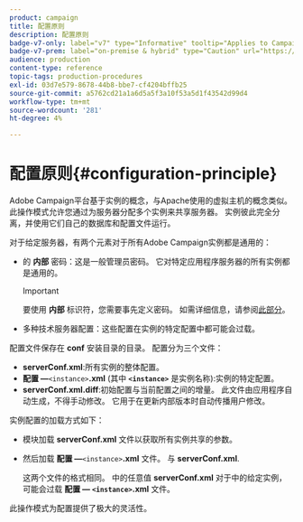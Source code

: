 ```yaml
---
product: campaign
title: 配置原则
description: 配置原则
badge-v7-only: label="v7" type="Informative" tooltip="Applies to Campaign Classic v7 only"
badge-v7-prem: label="on-premise & hybrid" type="Caution" url="https://experienceleague.adobe.com/docs/campaign-classic/using/installing-campaign-classic/architecture-and-hosting-models/hosting-models-lp/hosting-models.html?lang=en" tooltip="Applies to on-premise and hybrid deployments only"
audience: production
content-type: reference
topic-tags: production-procedures
exl-id: 03d7e579-8678-44b8-bbe7-cf4204bffb25
source-git-commit: a5762cd21a1a6d5a5f3a10f53a5d1f43542d99d4
workflow-type: tm+mt
source-wordcount: '281'
ht-degree: 4%

---
```


# 配置原则{#configuration-principle}



Adobe Campaign平台基于实例的概念，与Apache使用的虚拟主机的概念类似。 此操作模式允许您通过为服务器分配多个实例来共享服务器。 实例彼此完全分离，并使用它们自己的数据库和配置文件运行。

对于给定服务器，有两个元素对于所有Adobe Campaign实例都是通用的：

* 的 **内部** 密码：这是一般管理员密码。 它对特定应用程序服务器的所有实例都是通用的。

   >[!IMPORTANT]
   >
   >要使用 **内部** 标识符，您需要事先定义密码。 如需详细信息，请参阅[此部分](../../installation/using/configuring-campaign-server.md#internal-identifier)。

* 多种技术服务器配置：这些配置在实例的特定配置中都可能会过载。

配置文件保存在 **conf** 安装目录的目录。 配置分为三个文件：

* **serverConf.xml**:所有实例的整体配置。
* **配置 —**`<instance>`**.xml** (其中 **`<instance>`** 是实例名称):实例的特定配置。
* **serverConf.xml.diff**:初始配置与当前配置之间的增量。 此文件由应用程序自动生成，不得手动修改。 它用于在更新内部版本时自动传播用户修改。

实例配置的加载方式如下：

* 模块加载 **serverConf.xml** 文件以获取所有实例共享的参数。
* 然后加载 **配置 —**`<instance>`**.xml** 文件。 与 **serverConf.xml**.

   这两个文件的格式相同。 中的任意值 **serverConf.xml** 对于中的给定实例，可能会过载 **配置 — `<instance>`.xml** 文件。

此操作模式为配置提供了极大的灵活性。
